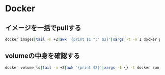 # Docker

## イメージを一括でpullする

```sh
docker images|tail -n +2|awk '{print $1 ":" $2}'|xargs -t -n 1 docker pull
```

## volumeの中身を確認する

```sh
docker volume ls|tail -n +2|awk '{print $2}'|xargs -I {} -t docker run --rm -v {}:/work:ro busybox find /work
```

